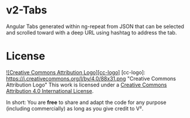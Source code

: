 # v2-Tabs
Angular Tabs generated within ng-repeat from JSON that can be selected and scrolled toward with a deep URL using hashtag to address the tab.



# License
[![Creative Commons Attribution Logo][cc-logo]](http://creativecommons.org/licenses/by/4.0)
[cc-logo]: https://i.creativecommons.org/l/by/4.0/88x31.png "Creative Commons Attribution Logo"
This work is licensed under a [Creative Commons Attribution 4.0 International License](http://creativecommons.org/licenses/by/4.0/).

In short: You are **free** to share and adapt the code for any purpose (including commercially) as long as you give credit to V².



